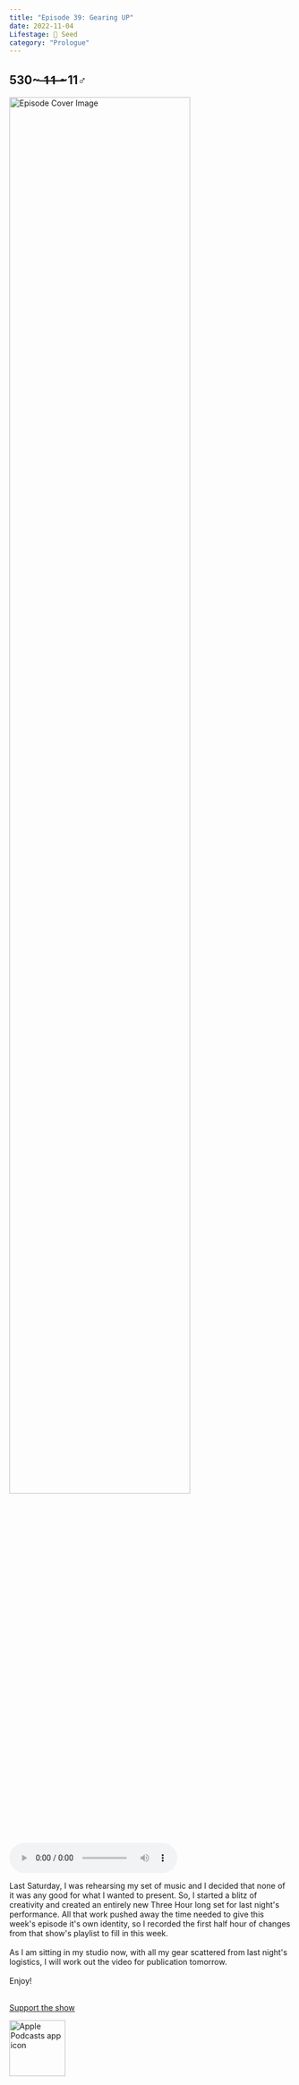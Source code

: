 ```yaml
---
title: "Episode 39: Gearing UP"
date: 2022-11-04
Lifestage: 🌱 Seed
category: "Prologue"
---
```

## 530~ ̶1̶1̶ ̶~11♂
<img src="https://artwork.captivate.fm/945e1be9-0557-419b-a6d5-778762b35683/60854458c4d1acdf4e1c2f79c4137142.jpg" alt="Episode Cover Image" width=80%/>
<audio controls>
  <source src="https://podcasts.captivate.fm/media/0ff4ae06-b8a1-444e-980d-9db7b6d115e6/11632236-episode-39-gearing-up.mp3" type="audio/mpeg">
  Your browser does not support the audio element.
</audio>

<p>Last Saturday, I was rehearsing my set of music and I decided that none of it was any good for what I wanted to present. So, I started a blitz of creativity and created an entirely new Three Hour long set for last night&apos;s performance. All that work pushed away the time needed to give this week&apos;s episode it&apos;s own identity, so I recorded the first half hour of changes from that show&apos;s playlist to fill in this week.<br/><br/>As I am sitting in my studio now, with all my gear scattered from last night&apos;s logistics, I will work out the video for publication tomorrow. <br/><br/>Enjoy!<br/><br/></p><a rel="payment" href="https://www.paypal.com/donate/?hosted_button_id=WX3GRUK5BHJLS">Support the show</a>

<a href="https://podcasts.apple.com/us/podcast/living-room-music/id1608791560?tscg=30200&itsct=podcast_box_appicon&ls=1&mttnsubad=1608791560" style="display: inline-block;"><img src="https://toolbox.marketingtools.apple.com/api/v2/badges/app-icon-podcasts/standard/en-us" alt="Apple Podcasts app icon" style="width: 100px; height: 100px; vertical-align: middle; object-fit: contain;" /></a>
    